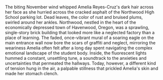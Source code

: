 The biting November wind whipped Amelia Reyes-Cruz's dark hair across her face as she hurried across the cracked asphalt of the Northwood High School parking lot.  Dead leaves, the color of rust and bruised plums, swirled around her ankles.  Northwood, nestled in the heart of the economically depressed town of Havenwood, Oregon, was a sprawling, single-story brick building that looked more like a neglected factory than a place of learning. The faded, once-vibrant mural of a soaring eagle on the main entrance wall now bore the scars of graffiti and neglect, mirroring the weariness Amelia often felt after a long day spent navigating the complex emotional landscape of the student body.  Inside, the fluorescent lights hummed a constant, unsettling tune, a soundtrack to the anxieties and uncertainties that permeated the hallways. Today, however, a different kind of tension hung in the air, a palpable stillness that prickled Amelia's skin and made her stomach clench.
